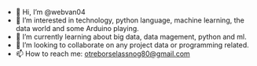 - 👋 Hi, I’m @webvan04
- 👀 I’m interested in technology, python language, machine learning, the data world and some Arduino playing.
- 🌱 I’m currently learning about big data, data magement, python and ml.
- 💞️ I’m looking to collaborate on any project data or programming related.
- 📫 How to reach me: otreborselassnog80@gmail.com

<!---
webvan04/webvan04 is a ✨ special ✨ repository because its `README.md` (this file) appears on your GitHub profile.
You can click the Preview link to take a look at your changes.
--->
